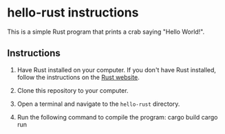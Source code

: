 # hello-rust instructions
This is a simple Rust program that prints a crab saying "Hello World!".

## Instructions
1. Have Rust installed on your computer. If you don't have Rust installed, follow the instructions on the [Rust website](https://www.rust-lang.org/tools/install).

2. Clone this repository to your computer.

3. Open a terminal and navigate to the `hello-rust` directory.

4. Run the following command to compile the program:
cargo build
cargo run
